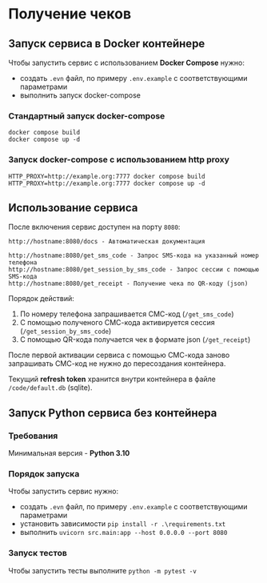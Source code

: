 # Получение чеков

## Запуск сервиса в Docker контейнере

Чтобы запустить сервис c использованием **Docker Compose** нужно:

- создать `.evn` файл, по примеру `.env.example` с соответствующими параметрами
- выполнить запуск docker-compose

### Стандартный запуск docker-compose

```shell
docker compose build
docker compose up -d
```

### Запуск docker-compose с использованием http proxy

```shell
HTTP_PROXY=http://example.org:7777 docker compose build
HTTP_PROXY=http://example.org:7777 docker compose up -d
```

## Использование сервиса

После включения сервис доступен на порту `8080`:

```text
http://hostname:8080/docs - Автоматическая документация

http://hostname:8080/get_sms_code - Запрос SMS-кода на указанный номер телефона
http://hostname:8080/get_session_by_sms_code - Запрос сессии с помощью SMS-кода
http://hostname:8080/get_receipt - Получение чека по QR-коду (json)
```

Порядок действий:

1. По номеру телефона запрашивается СМС-код (`/get_sms_code`)
2. С помощью полученого СМС-кода активируется сессия (`/get_session_by_sms_code`)
3. С помощью QR-кода получается чек в формате json (`/get_receipt`)

После первой активации сервиса с помощью СМС-кода заново запрашивать СМС-код не нужно до пересоздания контейнера.

Текущий **refresh token** хранится внутри контейнера в файле `/code/default.db` (sqlite).

## Запуск Python сервиса без контейнера

### Требования

Минимальная версия - **Python 3.10**

### Порядок запуска

Чтобы запустить сервис нужно:

- создать `.evn` файл, по примеру `.env.example` с соответствующими параметрами
- установить зависимости `pip install -r .\requirements.txt`
- выполнить `uvicorn src.main:app --host 0.0.0.0 --port 8080`

### Запуск тестов

Чтобы запустить тесты выполните `python -m pytest -v`
